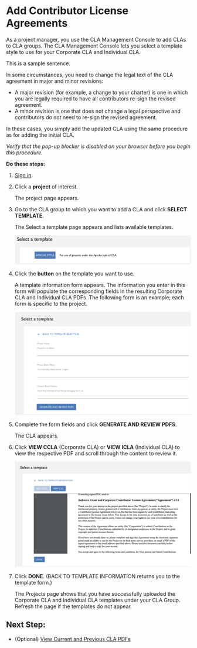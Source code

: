 # Add Contributor License Agreements

As a project manager, you use the CLA Management Console to add CLAs to CLA groups. The CLA Management Console lets you select a template style to use for your Corporate CLA and Individual CLA.

This is a sample sentence.

In some circumstances, you need to change the legal text of the CLA agreement in major and minor revisions:

* A major revision \(for example, a change to your charter\) is one in which you are legally required to have all contributors re-sign the revised agreement.
* A minor revision is one that does not change a legal perspective and contributors do not need to re-sign the revised agreement.

In these cases, you simply add the updated CLA using the same procedure as for adding the initial CLA.

_Verify that the pop-up blocker is disabled on your browser before you begin this procedure._

**Do these steps:**

1. [Sign in](sign-in-to-the-cla-management-console.md).
2. Click a **project** of interest.

   The project page appears.

3. Go to the CLA group to which you want to add a CLA and click **SELECT TEMPLATE**.

   The Select a template page appears and lists available templates.

   ![CLA Select a template](../../.gitbook/assets/cla-select-a-template-page.png)

4. Click the **button** on the template you want to use.

   A template information form appears. The information you enter in this form will populate the corresponding fields in the resulting Corporate CLA and Individual CLA PDFs. The following form is an example; each form is specific to the project.

   ![CLA Select a template form](../../.gitbook/assets/cla-select-a-template-form.png)

5. Complete the form fields and click **GENERATE AND REVIEW PDFS**.

   The CLA appears.

6. Click **VIEW CCLA** \(Corporate CLA\) or **VIEW ICLA** \(Individual CLA\) to view the respective PDF and scroll through the content to review it.

   ![CLA PDF content](../../.gitbook/assets/cla-pdf-content.png)

7. Click **DONE**. \(BACK TO TEMPLATE INFORMATION returns you to the template form.\)

   The Projects page shows that you have successfully uploaded the Corporate CLA and Individual CLA templates under your CLA Group. Refresh the page if the templates do not appear.

## Next Step:

* \(Optional\) [View Current and Previous CLA PDFs](view-current-and-previous-cla-pdfs.md)

